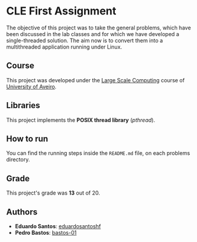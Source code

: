 # CLE First Assignment

The objective of this project was to take the general problems, which have been discussed in the lab classes and for which we have developed a single-threaded solution. The aim now is to convert them into a multithreaded application running under Linux.

## Course
This project was developed under the [Large Scale Computing](https://www.ua.pt/en/uc/13638) course of [University of Aveiro](https://www.ua.pt/).

## Libraries

This project implements the **POSIX thread library** (_pthread_).

## How to run
You can find the running steps inside the `README.md` file, on each problems directory.

## Grade 
This project's grade was **13** out of 20.

## Authors
* **Eduardo Santos**: [eduardosantoshf](https://github.com/eduardosantoshf)
* **Pedro Bastos**: [bastos-01](https://github.com/bastos-01)
